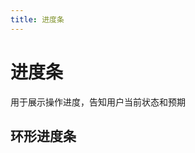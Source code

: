 ```yaml
---
title: 进度条
---
```

<script setup>
import CircularProgressBar from './001/001.vue'
</script>

# 进度条
用于展示操作进度，告知用户当前状态和预期
## 环形进度条
<CircularProgressBar/>

<!--@include: /001/001.md-->

